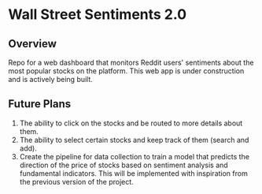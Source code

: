 # Wall Street Sentiments 2.0
## Overview
Repo for a web dashboard that monitors Reddit users' sentiments about the most popular stocks on the platform. This web app is under construction and is actively being built.
## Future Plans
1. The ability to click on the stocks and be routed to more details about them.
2. The ability to select certain stocks and keep track of them (search and add).
3. Create the pipeline for data collection to train a model that predicts the direction of the price of stocks based on sentiment analysis and fundamental indicators. This will be implemented with inspiration from the previous version of the project.
